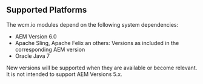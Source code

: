 ## Supported Platforms

The wcm.io modules depend on the following system dependencies:

* AEM Version 6.0
* Apache Sling, Apache Felix an others: Versions as included in the corresponding AEM version
* Oracle Java 7

New versions will be supported when they are available or become relevant. It is not intended to support AEM Versions 5.x.
